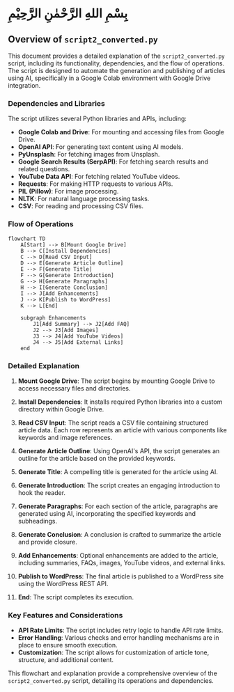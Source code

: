 # بِسْمِ اللهِ الرَّحْمٰنِ الرَّحِيْمِ

## Overview of `script2_converted.py`

This document provides a detailed explanation of the `script2_converted.py` script, including its functionality, dependencies, and the flow of operations. The script is designed to automate the generation and publishing of articles using AI, specifically in a Google Colab environment with Google Drive integration.

### Dependencies and Libraries

The script utilizes several Python libraries and APIs, including:

- **Google Colab and Drive**: For mounting and accessing files from Google Drive.
- **OpenAI API**: For generating text content using AI models.
- **PyUnsplash**: For fetching images from Unsplash.
- **Google Search Results (SerpAPI)**: For fetching search results and related questions.
- **YouTube Data API**: For fetching related YouTube videos.
- **Requests**: For making HTTP requests to various APIs.
- **PIL (Pillow)**: For image processing.
- **NLTK**: For natural language processing tasks.
- **CSV**: For reading and processing CSV files.

### Flow of Operations

```mermaid
flowchart TD
    A[Start] --> B[Mount Google Drive]
    B --> C[Install Dependencies]
    C --> D[Read CSV Input]
    D --> E[Generate Article Outline]
    E --> F[Generate Title]
    F --> G[Generate Introduction]
    G --> H[Generate Paragraphs]
    H --> I[Generate Conclusion]
    I --> J[Add Enhancements]
    J --> K[Publish to WordPress]
    K --> L[End]

    subgraph Enhancements
        J1[Add Summary] --> J2[Add FAQ]
        J2 --> J3[Add Images]
        J3 --> J4[Add YouTube Videos]
        J4 --> J5[Add External Links]
    end
```

### Detailed Explanation

1. **Mount Google Drive**: The script begins by mounting Google Drive to access necessary files and directories.

2. **Install Dependencies**: It installs required Python libraries into a custom directory within Google Drive.

3. **Read CSV Input**: The script reads a CSV file containing structured article data. Each row represents an article with various components like keywords and image references.

4. **Generate Article Outline**: Using OpenAI's API, the script generates an outline for the article based on the provided keywords.

5. **Generate Title**: A compelling title is generated for the article using AI.

6. **Generate Introduction**: The script creates an engaging introduction to hook the reader.

7. **Generate Paragraphs**: For each section of the article, paragraphs are generated using AI, incorporating the specified keywords and subheadings.

8. **Generate Conclusion**: A conclusion is crafted to summarize the article and provide closure.

9. **Add Enhancements**: Optional enhancements are added to the article, including summaries, FAQs, images, YouTube videos, and external links.

10. **Publish to WordPress**: The final article is published to a WordPress site using the WordPress REST API.

11. **End**: The script completes its execution.

### Key Features and Considerations

- **API Rate Limits**: The script includes retry logic to handle API rate limits.
- **Error Handling**: Various checks and error handling mechanisms are in place to ensure smooth execution.
- **Customization**: The script allows for customization of article tone, structure, and additional content.

This flowchart and explanation provide a comprehensive overview of the `script2_converted.py` script, detailing its operations and dependencies. 